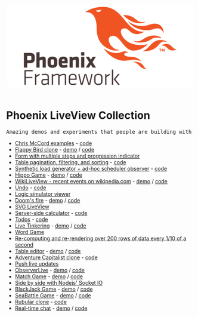 <div align="center">
	<img width="500" src="media/phoenix_framework.png" alt="Phoenix Framework">
	<br>
	<br>
</div>

# Phoenix LiveView Collection
<pre>Amazing demos and experiments that people are building with Phoenix LiveView.</pre>

* [Chris McCord examples](https://twitter.com/chris_mccord/status/1106291353670045696) - [code](https://github.com/chrismccord/phoenix_live_view_example)
* [Flappy Bird clone](https://twitter.com/moomerman/status/1111711999963086849) - [demo](https://flappy-phoenix.herokuapp.com) / [code](https://github.com/moomerman/flappy-phoenix)
* [Form with multiple steps and progression indicator](https://twitter.com/_AlexGaribay/status/1111641314955849728)
* [Table pagination, filtering, and sorting](https://twitter.com/joerichsen/status/1109122286139965441) - [code](https://github.com/joerichsen/phoenix_live_view_example/blob/table_example/lib/demo_web/live/table_live.ex)
* [Synthetic load generator + ad-hoc scheduler observer](https://twitter.com/sasajuric/status/1111987993529729025) - [code](https://github.com/sasa1977/demo_system)
* [Hippo Game](https://twitter.com/miladamilli/status/1109523142429626374) - [demo](https://elegant-monstrous-planthopper.gigalixirapp.com) / [code](https://github.com/miladamilli/hippo_game_live/)
* [WikiLiveView - recent events on wikipedia.com](https://twitter.com/FelixKlement/status/1111654030948925440) - [demo](https://darkslategray-dental-vicuna.gigalixirapp.com) / [code](https://github.com/fklement/wikipedia_live_view)
* [Undo](https://twitter.com/joerichsen/status/1111653584322658304) - [code](https://github.com/joerichsen/phoenix_live_view_example/blob/undo_example/lib/demo_web/live/undo_live.ex)
* [Logic simulator viewer](https://twitter.com/1stAvenger/status/1111740746036592640)
* [Doom's fire](https://twitter.com/allmonty/status/1110599037890281472) - [demo](https://elixir-doom-fire.herokuapp.com) / [code](https://github.com/allmonty/elixir-live-doom-fire)
* [SVG LiveView](https://twitter.com/lucianparvu/status/1109087821581742080)
* [Server-side calculator](https://twitter.com/smeade/status/1107180735939543041) - [code](https://github.com/smeade/phoenix_live_view_example/blob/master/lib/demo_web/live/calc_live/index.ex)
* [Todos](https://twitter.com/smeade/status/1106607520666148864) - [code](https://github.com/smeade/phoenix_live_view_example_todos)
* [Live Tinkering](https://twitter.com/alephnaught2tog/status/1106736339502989312) - [demo](http://palegoldenrod-grown-ibis.gigalixirapp.com) / [code](https://github.com/aleph-naught2tog/live_tinkering)
* [Word Game](https://twitter.com/hokram/status/1108464747937255426)
* [Re-computing and re-rendering over 200 rows of data every 1/10 of a second](https://twitter.com/geolessel/status/1108382138192134144)
* [Table editor](https://twitter.com/pihurt/status/1106920643604475907) - [demo](https://liveview.cleverapps.io/tables) / [code](https://github.com/hurty/phoenix_live_view_example/blob/master/lib/demo_web/live/tables_live.ex)
* [Adventure Capitalist clone](https://twitter.com/ericteubert/status/1107290579396907008) - [code](https://github.com/eteubert/open_adventure_capitalist/blob/master/lib/open_adventure_capitalist_web/live/game_live.ex)
* [Push live updates](https://twitter.com/sm_debenedetto/status/1107336700282527746)
* [ObserverLive](https://twitter.com/_zorbash/status/1112859727845904385) - [demo](https://liveview.zorbash.com) / [code](https://github.com/zorbash/observer_live)
* [Match Game](https://twitter.com/toranb/status/1113406660175958017) - [demo](https://elixirmatch.com) / [code](https://github.com/toranb/elixir-match/commit/bac39b8da84f3e672021e9d168589204a3a7682d)
* [Side by side with Nodejs' Socket IO](https://twitter.com/gabrielgiord/status/1113236638774308864)
* [BlackJack Game](https://twitter.com/DanCarlito/status/1113586521762930688) - [demo](https://polite-angelic-beaver.gigalixirapp.com) / [code](https://github.com/dorilla/live_view_black_jack)
* [SeaBattle Game](https://twitter.com/AlexanderTukta1/status/1113722931845242883) - [demo](https://radiant-plateau-73240.herokuapp.com) / [code](https://github.com/Sanchos01/Phoenix-Sea-Battle)
* [Rubular clone](https://twitter.com/clarkkampfe/status/1110910055535312900) - [code](https://github.com/ckampfe/rere/blob/master/lib/rere_web/live/rere_live.ex)
* [Real-time chat](https://twitter.com/CassiusPacheco/status/1112015260880240640) - [demo](https://www.dropbox.com/s/nvr1f2tkmyo41kr/live_chat.mp4) / [code](https://github.com/CassiusPacheco/live_chat)

